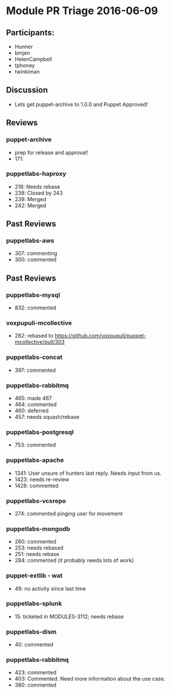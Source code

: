 # Module PR Triage 2016-06-09
## Participants:
* Hunner
* bmjen
* HelenCampbell
* tphoney
* twinkiman

## Discussion
* Lets get puppet-archive to 1.0.0 and Puppet Approved!

## Reviews
### puppet-archive
* prep for release and approval!
* 171: 

### puppetlabs-haproxy
* 218: Needs rebase
* 238: Closed by 243
* 239: Merged
* 242: Merged

## Past Reviews
### puppetlabs-aws
* 307: commenting
* 300: commented

## Past Reviews
### puppetlabs-mysql
* 832: commented

### voxpupuli-mcollective
* 282: rebased to https://github.com/voxpupuli/puppet-mcollective/pull/303

### puppetlabs-concat
* 397: commented

### puppetlabs-rabbitmq
* 465: made 467
* 464: commented
* 460: deferred
* 457: needs squash/rebase

### puppetlabs-postgresql
* 753: commented

### puppetlabs-apache
* 1341: User unsure of hunters last reply. Needs input from us.
* 1423: needs re-review
* 1428: commented

### puppetlabs-vcsrepo
* 274: commented pinging user for movement

### puppetlabs-mongodb
* 260: commented
* 253: needs rebased
* 251: needs rebase
* 284: commented (it probably needs lots of work)

### puppet-extlib - wat
* 49: no activity since last time

### puppetlabs-splunk
* 15: ticketed in MODULES-3112; needs rebase


### puppetlabs-dism
* 40: commented

### puppetlabs-rabbitmq
* 423: commented
* 403: Commented. Need more information about the use case.
* 380: commented 
